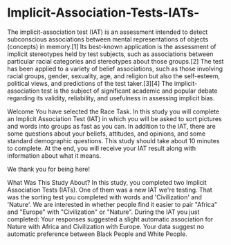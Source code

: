 # Implicit-Association-Tests-IATs-

The implicit-association test (IAT) is an assessment intended to detect subconscious associations between mental representations of objects (concepts) in memory.[1] Its best-known application is the assessment of implicit stereotypes held by test subjects, such as associations between particular racial categories and stereotypes about those groups.[2] The test has been applied to a variety of belief associations, such as those involving racial groups, gender, sexuality, age, and religion but also the self-esteem, political views, and predictions of the test taker.[3][4] The implicit-association test is the subject of significant academic and popular debate regarding its validity, reliability, and usefulness in assessing implicit bias.

Welcome
You have selected the Race Task. In this study you will complete an Implicit Association Test (IAT) in which you will be asked to sort pictures and words into groups as fast as you can. In addition to the IAT, there are some questions about your beliefs, attitudes, and opinions, and some standard demographic questions. This study should take about 10 minutes to complete. At the end, you will receive your IAT result along with information about what it means.


We thank you for being here!

What Was This Study About?
In this study, you completed two Implicit Association Tests (IATs). One of them was a new IAT we're testing. That was the sorting test you completed with words and 'Civilization' and
'Nature'. We are interested in whether people find it easier to pair "Africa" and "Europe" with "Civilization" or "Nature".
During the IAT you just completed:
Your responses suggested a slight automatic association for Nature with Africa and Civilization with Europe.
Your data suggest no automatic preference between Black People and White People.
